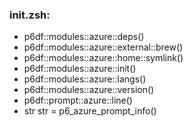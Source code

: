 ### init.zsh:
- p6df::modules::azure::deps()
- p6df::modules::azure::external::brew()
- p6df::modules::azure::home::symlink()
- p6df::modules::azure::init()
- p6df::modules::azure::langs()
- p6df::modules::azure::version()
- p6df::prompt::azure::line()
- str str = p6_azure_prompt_info()

